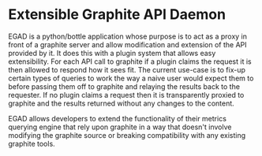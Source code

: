 #  Extensible Graphite API Daemon

EGAD is a python/bottle application whose purpose is to act as a proxy
in front of a graphite server and allow modification and extension of
the API provided by it. It does this with a plugin system that allows
easy extensibility. For each API call to graphite if a plugin claims
the request it is then allowed to respond how it sees fit. The current
use-case is to fix-up certain types of queries to work the way a naive
user would expect them to before passing them off to graphite and
relaying the results back to the requester. If no plugin claims a
request then it is transparently proxied to graphite and the results
returned without any changes to the content.

EGAD allows developers to extend the functionality of their metrics
querying engine that rely upon graphite in a way that doesn't involve
modifying the graphite source or breaking compatibility with any existing
graphite tools.

